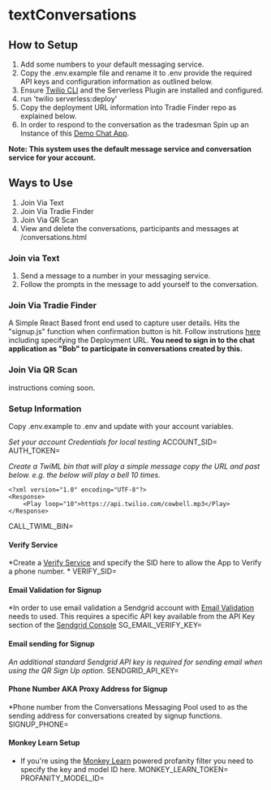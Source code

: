 # textConversations

## How to Setup
1. Add some numbers to your default messaging service.
1. Copy the .env.example file and rename it to .env provide the required API keys and configuration information as outlined below.
1. Ensure [Twilio CLI](twil.io/cli) and the Serverless Plugin are installed and configured.
1. run 'twilio serverless:deploy' 
1. Copy the deployment URL information into Tradie Finder repo as explained below.
1. In order to respond to the conversation as the tradesman Spin up an Instance of this [Demo Chat App](https://github.com/cwkendall/demo-chat-app).

**Note: This system uses the default message service and conversation service for your account.**

## Ways to Use
1. Join Via Text
1. Join Via Tradie Finder
1. Join Via QR Scan
1. View and delete the conversations, participants and messages at <deploymentURL>/conversations.html


### Join via Text
1. Send a message to a number in your messaging service.
1. Follow the prompts in the message to add yourself to the conversation.

### Join Via Tradie Finder
A Simple React Based front end used to capture user details. Hits the "signup.js" function when confirmation button is hit.
Follow instrutions [here](https://github.com/tobyallen/signUpsetup) including specifying the Deployment URL.
**You need to sign in to the chat application as "Bob" to participate in conversations created by this.**

### Join Via QR Scan
instructions coming soon.

### Setup Information
Copy .env.example to .env and update with your account variables.

*Set your account Credentials for local testing*
ACCOUNT_SID=
AUTH_TOKEN=

*Create a TwiML bin that will play a simple message copy the URL and past below. e.g. the below will play a bell 10 times.*
```
<?xml version="1.0" encoding="UTF-8"?>
<Response>
    <Play loop="10">https://api.twilio.com/cowbell.mp3</Play>
</Response>
```
CALL_TWIML_BIN=

#### Verify Service
*Create a [Verify Service](https://www.twilio.com/console/verify/services) and specify the SID here to allow the App to Verify a phone number. *
VERIFY_SID=

#### Email Validation for Signup
*In order to use email validation a Sendgrid account with [Email Validation](https://sendgrid.com/solutions/email-validation-api/) needs to used. This requires a specific API key available from the API Key section of the [Sendgrid Console](https://app.sendgrid.com/email_validation) 
SG_EMAIL_VERIFY_KEY=

#### Email sending for Signup
*An additional standard Sendgrid API key is required for sending email when using the QR Sign Up option.*
SENDGRID_API_KEY=

#### Phone Number AKA Proxy Address for Signup
*Phone number from the Conversations Messaging Pool used to as the sending address for conversations created by signup functions.
SIGNUP_PHONE=

#### Monkey Learn Setup
* If you're using the [Monkey Learn](https://monkeylearn.com/) powered profanity filter you need to specify the key and model ID here.
MONKEY_LEARN_TOKEN=
PROFANITY_MODEL_ID=